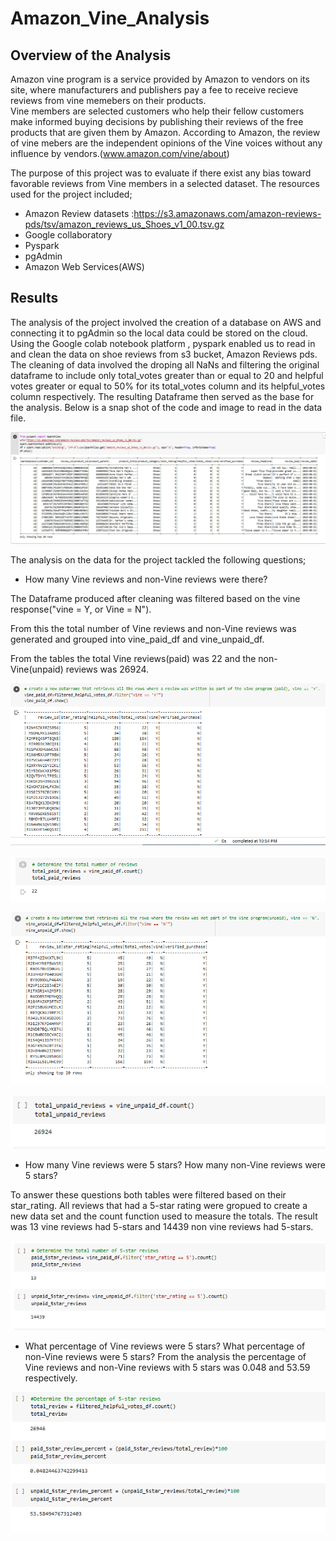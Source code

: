 # Amazon_Vine_Analysis

## Overview of the Analysis
Amazon vine program is a service provided by Amazon to vendors on its site, where manufacturers and publishers pay a fee to receive recieve reviews from vine memebers on  their products.  
Vine members are selected customers who help their fellow customers make informed buying decisions by publishing their reviews of the free products that are given them by Amazon. According to Amazon, the review of vine mebers are the independent opinions of the Vine voices without any influence by vendors.(www.amazon.com/vine/about)

The purpose of this project was to evaluate if there exist any bias toward favorable reviews from Vine members in a selected dataset.
The resources used for the project included;
-  Amazon Review datasets :https://s3.amazonaws.com/amazon-reviews-pds/tsv/amazon_reviews_us_Shoes_v1_00.tsv.gz
-  Google collaboratory
-  Pyspark
-  pgAdmin
-  Amazon Web Services(AWS)
## Results
The analysis of the project involved the creation of a database on AWS and connecting it to pgAdmin so the local data could be stored on the cloud. 
Using the Google colab notebook platform , pyspark enabled us to read in and clean the data on shoe reviews from s3 bucket, Amazon Reviews pds.
The cleaning of data involved the droping all NaNs and filtering the original dataframe to include only total_votes greater than or equal to 20 and helpful votes greater or equal to 50% for its total_votes column and its helpful_votes column respectively. 
The resulting Dataframe then served as the base for the analysis.
Below is a snap shot of the code and image to read in the data file.

![](https://github.com/emmanuelbrim/Amazon_Vine_Analysis/blob/main/Resources/read_data.PNG)

The analysis on the data for the project tackled the following questions;

- How many Vine reviews and non-Vine reviews were there?

The Dataframe produced after cleaning was filtered based on the vine response("vine = Y, or Vine = N").

From this the total number of Vine reviews and non-Vine reviews was generated and grouped into vine_paid_df and vine_unpaid_df.

From the tables the total Vine reviews(paid) was 22 and the non-Vine(unpaid) reviews was 26924.

![](https://github.com/emmanuelbrim/Amazon_Vine_Analysis/blob/main/Resources/vine_frame.PNG)

![](https://github.com/emmanuelbrim/Amazon_Vine_Analysis/blob/main/Resources/total_vine.PNG)

![](https://github.com/emmanuelbrim/Amazon_Vine_Analysis/blob/main/Resources/nonvine_frame.PNG)

![](https://github.com/emmanuelbrim/Amazon_Vine_Analysis/blob/main/Resources/total_non_vine.PNG)

- How many Vine reviews were 5 stars? How many non-Vine reviews were 5 stars?

To answer these questions both tables were filtered based on their star_rating. All reviews that had a 5-star rating were gropued to create a new data set and the count function used to measure the totals.
The result was 13 vine reviews had 5-stars and 14439 non vine reviews had 5-stars.

![](https://github.com/emmanuelbrim/Amazon_Vine_Analysis/blob/main/Resources/5%20star%20reviews.PNG)

- What percentage of Vine reviews were 5 stars? What percentage of non-Vine reviews were 5 stars?
From the analysis the percentage of Vine reviews and non-Vine reviews with 5 stars was 0.048 and 53.59 respectively. 

![](https://github.com/emmanuelbrim/Amazon_Vine_Analysis/blob/main/Resources/Percentages.PNG)

